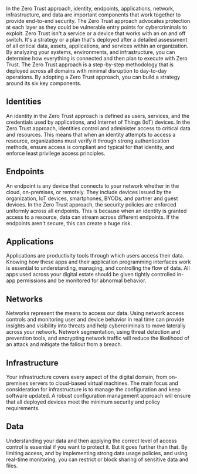 In the Zero Trust approach, identity, endpoints, applications, network, infrastructure, and data are important components that work together to provide end-to-end security. The Zero Trust approach advocates protection at each layer as they could be vulnerable entry points for cybercriminals to exploit. Zero Trust isn't a service or a device that works with an on and off switch. It's a strategy or a plan that's deployed after a detailed assessment of all critical data, assets, applications, and services within an organization. By analyzing your systems, environments, and infrastructure, you can determine how everything is connected and then plan to execute with Zero Trust. The Zero Trust approach is a step-by-step methodology that is deployed across all domains with minimal disruption to day-to-day operations. By adopting a Zero Trust approach, you can build a strategy around its six key components.

## Identities

An identity in the Zero Trust approach is defined as users, services, and the credentials used by applications, and Internet of Things (IoT) devices. In the Zero Trust approach, identities control and administer access to critical data and resources. This means that when an identity attempts to access a resource, organizations must verify it through strong authentication methods, ensure access is compliant and typical for that identity, and enforce least privilege access principles.

## Endpoints

An endpoint is any device that connects to your network whether in the cloud, on-premises, or remotely. They include devices issued by the organization, IoT devices, smartphones, BYODs, and partner and guest devices. In the Zero Trust approach, the security policies are enforced uniformly across all endpoints. This is because when an identity is granted access to a resource, data can stream across different endpoints. If the endpoints aren't secure, this can create a huge risk.

## Applications

Applications are productivity tools through which users access their data. Knowing how these apps and their application programming interfaces work is essential to understanding, managing, and controlling the flow of data. All apps used across your digital estate should be given tightly controlled in-app permissions and be monitored for abnormal behavior.

## Networks

Networks represent the means to access our data. Using network access controls and monitoring user and device behavior in real time can provide insights and visibility into threats and help cybercriminals to move laterally across your network. Network segmentation, using threat detection and prevention tools, and encrypting network traffic will reduce the likelihood of an attack and mitigate the fallout from a breach.

## Infrastructure

Your infrastructure covers every aspect of the digital domain, from on-premises servers to cloud-based virtual machines. The main focus and consideration for infrastructure is to manage the configuration and keep software updated. A robust configuration management approach will ensure that all deployed devices meet the minimum security and policy requirements.

## Data

Understanding your data and then applying the correct level of access control is essential if you want to protect it. But it goes further than that. By limiting access, and by implementing strong data usage policies, and using real-time monitoring, you can restrict or block sharing of sensitive data and files.
